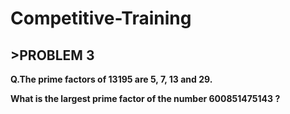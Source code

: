 # Competitive-Training
## >PROBLEM 3
**Q.The prime factors of 13195 are 5, 7, 13 and 29.**

**What is the largest prime factor of the number 600851475143 ?**
